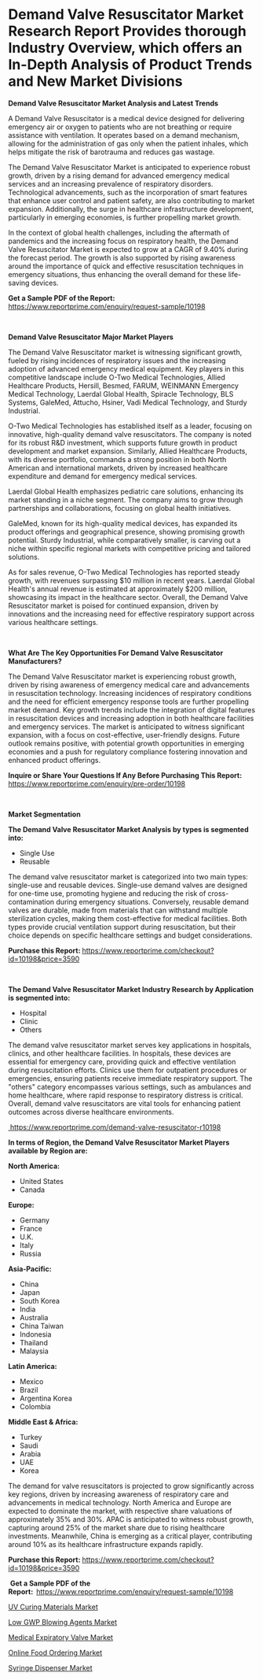 <p><h1>Demand Valve Resuscitator Market Research Report Provides thorough Industry Overview, which offers an In-Depth Analysis of Product Trends and New Market Divisions</h1></p><p><strong>Demand Valve Resuscitator Market Analysis and Latest Trends</strong></p>
<p><p>A Demand Valve Resuscitator is a medical device designed for delivering emergency air or oxygen to patients who are not breathing or require assistance with ventilation. It operates based on a demand mechanism, allowing for the administration of gas only when the patient inhales, which helps mitigate the risk of barotrauma and reduces gas wastage.</p><p>The Demand Valve Resuscitator Market is anticipated to experience robust growth, driven by a rising demand for advanced emergency medical services and an increasing prevalence of respiratory disorders. Technological advancements, such as the incorporation of smart features that enhance user control and patient safety, are also contributing to market expansion. Additionally, the surge in healthcare infrastructure development, particularly in emerging economies, is further propelling market growth.</p><p>In the context of global health challenges, including the aftermath of pandemics and the increasing focus on respiratory health, the Demand Valve Resuscitator Market is expected to grow at a CAGR of 9.40% during the forecast period. The growth is also supported by rising awareness around the importance of quick and effective resuscitation techniques in emergency situations, thus enhancing the overall demand for these life-saving devices.</p></p>
<p><strong>Get a Sample PDF of the Report:&nbsp;</strong> <a href="https://www.reportprime.com/enquiry/request-sample/10198">https://www.reportprime.com/enquiry/request-sample/10198</a></p>
<p>&nbsp;</p>
<p><strong>Demand Valve Resuscitator Major Market Players</strong></p>
<p><p>The Demand Valve Resuscitator market is witnessing significant growth, fueled by rising incidences of respiratory issues and the increasing adoption of advanced emergency medical equipment. Key players in this competitive landscape include O-Two Medical Technologies, Allied Healthcare Products, Hersill, Besmed, FARUM, WEINMANN Emergency Medical Technology, Laerdal Global Health, Spiracle Technology, BLS Systems, GaleMed, Attucho, Hsiner, Vadi Medical Technology, and Sturdy Industrial.</p><p>O-Two Medical Technologies has established itself as a leader, focusing on innovative, high-quality demand valve resuscitators. The company is noted for its robust R&D investment, which supports future growth in product development and market expansion. Similarly, Allied Healthcare Products, with its diverse portfolio, commands a strong position in both North American and international markets, driven by increased healthcare expenditure and demand for emergency medical services.</p><p>Laerdal Global Health emphasizes pediatric care solutions, enhancing its market standing in a niche segment. The company aims to grow through partnerships and collaborations, focusing on global health initiatives.</p><p>GaleMed, known for its high-quality medical devices, has expanded its product offerings and geographical presence, showing promising growth potential. Sturdy Industrial, while comparatively smaller, is carving out a niche within specific regional markets with competitive pricing and tailored solutions.</p><p>As for sales revenue, O-Two Medical Technologies has reported steady growth, with revenues surpassing $10 million in recent years. Laerdal Global Health's annual revenue is estimated at approximately $200 million, showcasing its impact in the healthcare sector. Overall, the Demand Valve Resuscitator market is poised for continued expansion, driven by innovations and the increasing need for effective respiratory support across various healthcare settings.</p></p>
<p>&nbsp;</p>
<p><strong>What Are The Key Opportunities For Demand Valve Resuscitator Manufacturers?</strong></p>
<p><p>The Demand Valve Resuscitator market is experiencing robust growth, driven by rising awareness of emergency medical care and advancements in resuscitation technology. Increasing incidences of respiratory conditions and the need for efficient emergency response tools are further propelling market demand. Key growth trends include the integration of digital features in resuscitation devices and increasing adoption in both healthcare facilities and emergency services. The market is anticipated to witness significant expansion, with a focus on cost-effective, user-friendly designs. Future outlook remains positive, with potential growth opportunities in emerging economies and a push for regulatory compliance fostering innovation and enhanced product offerings.</p></p>
<p><strong>Inquire or Share Your Questions If Any Before Purchasing This Report:</strong> <a href="https://www.reportprime.com/enquiry/pre-order/10198">https://www.reportprime.com/enquiry/pre-order/10198</a></p>
<p>&nbsp;</p>
<p><strong>Market Segmentation</strong></p>
<p><strong>The Demand Valve Resuscitator Market Analysis by types is segmented into:</strong></p>
<p><ul><li>Single Use</li><li>Reusable</li></ul></p>
<p><p>The demand valve resuscitator market is categorized into two main types: single-use and reusable devices. Single-use demand valves are designed for one-time use, promoting hygiene and reducing the risk of cross-contamination during emergency situations. Conversely, reusable demand valves are durable, made from materials that can withstand multiple sterilization cycles, making them cost-effective for medical facilities. Both types provide crucial ventilation support during resuscitation, but their choice depends on specific healthcare settings and budget considerations.</p></p>
<p><strong>Purchase this Report:&nbsp;</strong><a href="https://www.reportprime.com/checkout?id=10198&price=3590">https://www.reportprime.com/checkout?id=10198&price=3590</a></p>
<p>&nbsp;</p>
<p><strong>The Demand Valve Resuscitator Market Industry Research by Application is segmented into:</strong></p>
<p><ul><li>Hospital</li><li>Clinic</li><li>Others</li></ul></p>
<p><p>The demand valve resuscitator market serves key applications in hospitals, clinics, and other healthcare facilities. In hospitals, these devices are essential for emergency care, providing quick and effective ventilation during resuscitation efforts. Clinics use them for outpatient procedures or emergencies, ensuring patients receive immediate respiratory support. The "others" category encompasses various settings, such as ambulances and home healthcare, where rapid response to respiratory distress is critical. Overall, demand valve resuscitators are vital tools for enhancing patient outcomes across diverse healthcare environments.</p></p>
<p><a href="https://www.reportprime.com/demand-valve-resuscitator-r10198">&nbsp;https://www.reportprime.com/demand-valve-resuscitator-r10198</a></p>
<p><strong>In terms of Region, the Demand Valve Resuscitator Market Players available by Region are:</strong></p>
<p>
    <p> <strong> North America: </strong>
        <ul>
            <li>United States</li>
            <li>Canada</li>
        </ul>
        </p> 
    <p> <strong> Europe: </strong>
        <ul>
            <li>Germany</li>
            <li>France</li>
            <li>U.K.</li>
            <li>Italy</li>
            <li>Russia</li>
        </ul>
        </p> 
    <p> <strong> Asia-Pacific: </strong>
        <ul>
            <li>China</li>
            <li>Japan</li>
            <li>South Korea</li>
            <li>India</li>
            <li>Australia</li>
            <li>China Taiwan</li>
            <li>Indonesia</li>
            <li>Thailand</li>
            <li>Malaysia</li>
        </ul>
        </p> 
    <p> <strong> Latin America: </strong>
        <ul>
            <li>Mexico</li>
            <li>Brazil</li>
            <li>Argentina Korea</li>
            <li>Colombia</li>
        </ul>
        </p> 
    <p> <strong> Middle East & Africa: </strong>
        <ul>
            <li>Turkey</li>
            <li>Saudi</li>
            <li>Arabia</li>
            <li>UAE</li>
            <li>Korea</li>
        </ul>
    </p>
    </p>
<p><p>The demand for valve resuscitators is projected to grow significantly across key regions, driven by increasing awareness of respiratory care and advancements in medical technology. North America and Europe are expected to dominate the market, with respective share valuations of approximately 35% and 30%. APAC is anticipated to witness robust growth, capturing around 25% of the market share due to rising healthcare investments. Meanwhile, China is emerging as a critical player, contributing around 10% as its healthcare infrastructure expands rapidly.</p></p>
<p><strong>Purchase this Report: </strong><a href="https://www.reportprime.com/checkout?id=10198&price=3590">https://www.reportprime.com/checkout?id=10198&price=3590</a></p>
<p>&nbsp;<strong>Get a Sample PDF of the Report:&nbsp;&nbsp;</strong><a href="https://www.reportprime.com/enquiry/request-sample/10198">https://www.reportprime.com/enquiry/request-sample/10198</a></p>
<p><strong></strong></p>
<p><p><a href="https://issuu.com/reportprime-2/docs/uv-curing-materials-market-size-203_ac7ef8a73dae8d">UV Curing Materials Market</a></p><p><a href="https://medium.com/@tigerlookbaliw/the-low-gwp-blowing-agents-market-industry-provides-a-comprehensive-and-current-analysis-of-the-0e8eea721b5d">Low GWP Blowing Agents Market</a></p><p><a href="https://github.com/gdfhhhj/Market-Research-Report-List-6/blob/main/medical-expiratory-valve-market.md">Medical Expiratory Valve Market</a></p><p><a href="https://www.linkedin.com/pulse/online-food-ordering-market-outlook-complete-industry-analysis-dnbfe?trackingId=XcIsZY9oQUaqqVzg5Y7eNQ%3D%3D">Online Food Ordering Market</a></p><p><a href="https://issuu.com/reportprime-2/docs/syringe-dispenser-market-size-2030._110d75decf3349">Syringe Dispenser Market</a></p></p>